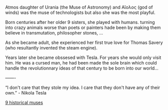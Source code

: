 Atmos daughter of Urania (the Muse of Astronomy) and Αἴολος (god of winds) was the muse of technologists but also she was the most playful.

Born centuries after her older 9 sisters, she played with humans. turning into crazy animals worse than poets or painters hade been by making them believe in transmutation, philosopher stones, ...

As she became adult, she experienced her first true love for Thomas Savery (who resultantly invented the steam engine).

Years later she became obssesed with Tesla. For years she would only visit him. He was a cursed man, he had been made the sole brain which could handle the revolutionnary ideas of that century to be born into our world...

——-

“I don't care that they stole my idea. I care that they don't have any of their own.” - Nikola Tesla

[9 historical muses](https://en.wikipedia.org/wiki/Muses#Number_and_names)